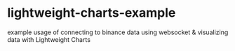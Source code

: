 # lightweight-charts-example
example usage of connecting to binance data using websocket &amp; visualizing data with Lightweight Charts
